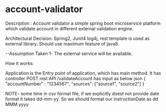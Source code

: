 # account-validator
Description : Account validator a simple spring boot microservice platform which validate account in different external validation engine.

Architectural Decision: Spring2, Junit4 log4j, rest template is used as external library. Should use maximum feature of java8.

--Assumption Taken 
1- The external service will be available. 

How it works:

Application is the Entry point of application, which has main method. It has controller POST rest API /validateAccount has input as below json
{
"accountNumber" : "1234567",
"sources": ["source1", "source2"]
} 

NOTE- some time in csv format file, if we explicitly doest not provide date format it takes dd-mm-yy. So we should format our instructionDate as dd MMM yyyy